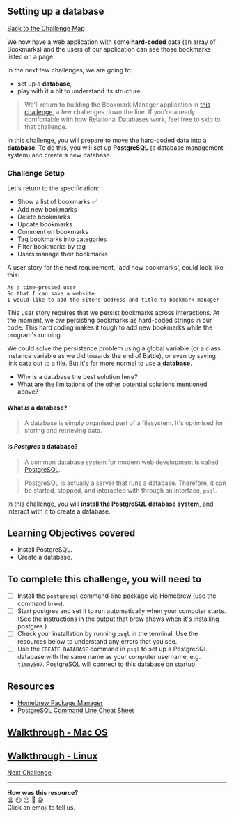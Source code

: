 ## Setting up a database

[Back to the Challenge Map](00_challenge_map.md#challenges)

We now have a web application with some **hard-coded** data (an array of Bookmarks) and the users of our application can see those bookmarks listed on a page.

In the next few challenges, we are going to:

- set up a **database**,
- play with it a bit to understand its structure

> We'll return to building the Bookmark Manager application in [this challenge](07_interacting_with_postgres_from_ruby.md), a few challenges down the line. If you're already comfortable with how Relational Databases work, feel free to skip to that challenge.

In this challenge, you will prepare to move the hard-coded data into a **database**. To do this, you will set up **PostgreSQL** (a database management system) and create a new database.

### Challenge Setup

Let's return to the specification:

* Show a list of bookmarks :white_check_mark:
* Add new bookmarks
* Delete bookmarks
* Update bookmarks
* Comment on bookmarks
* Tag bookmarks into categories
* Filter bookmarks by tag
* Users manage their bookmarks

A user story for the next requirement, 'add new bookmarks', could look like this:

```
As a time-pressed user
So that I can save a website
I would like to add the site's address and title to bookmark manager
```

This user story requires that we persist bookmarks across interactions. At the moment, we _are_ persisting bookmarks as hard-coded strings in our code. This hard coding makes it tough to add new bookmarks while the program's running.

We could solve the persistence problem using a global variable (or a class instance variable as we did towards the end of Battle), or even by saving link data out to a file. But it's far more normal to use a **database**.

- Why is a database the best solution here?
- What are the limitations of the other potential solutions mentioned above?

#### What _is_ a database?
>A database is simply organised part of a filesystem. It's optimised for storing and retrieving data.

#### Is _Postgres_ a database?

> A common database system for modern web development is called [PostgreSQL](https://en.wikipedia.org/wiki/PostgreSQL).

> PostgreSQL is actually a server that runs a database. Therefore, it can be started, stopped, and interacted with through an interface, `psql`.

In this challenge, you will **install the PostgreSQL database system**, and interact with it to create a database.

## Learning Objectives covered

* Install PostgreSQL.
* Create a database.

## To complete this challenge, you will need to

- [ ] Install the `postgresql` command-line package via Homebrew (use the command `brew`).
- [ ] Start postgres and set it to run automatically when your computer starts. (See the instructions in the output that brew shows when it's installing postgres.)
- [ ] Check your installation by running `psql` in the terminal. Use the resources below to understand any errors that you see.
- [ ] Use the `CREATE DATABASE` command in `psql` to set up a PostgreSQL database with the same name as your computer username, e.g. `timmy507`. PostgreSQL will connect to this database on startup.

## Resources

* [Homebrew Package Manager](https://brew.sh/)
* [PostgreSQL Command Line Cheat Sheet](https://blog.jasonmeridth.com/posts/postgresql-command-line-cheat-sheet/)

## [Walkthrough - Mac OS](../walkthroughs/04_mac.md)
## [Walkthrough - Linux](../walkthroughs/04_linux.md)

[Next Challenge](05_creating_your_first_table.md)

<!-- BEGIN GENERATED SECTION DO NOT EDIT -->

---

**How was this resource?**  
[😫](https://airtable.com/shrUJ3t7KLMqVRFKR?prefill_Repository=makersacademy/course&prefill_File=bookmark_manager/04_setting_up_a_database.md&prefill_Sentiment=😫) [😕](https://airtable.com/shrUJ3t7KLMqVRFKR?prefill_Repository=makersacademy/course&prefill_File=bookmark_manager/04_setting_up_a_database.md&prefill_Sentiment=😕) [😐](https://airtable.com/shrUJ3t7KLMqVRFKR?prefill_Repository=makersacademy/course&prefill_File=bookmark_manager/04_setting_up_a_database.md&prefill_Sentiment=😐) [🙂](https://airtable.com/shrUJ3t7KLMqVRFKR?prefill_Repository=makersacademy/course&prefill_File=bookmark_manager/04_setting_up_a_database.md&prefill_Sentiment=🙂) [😀](https://airtable.com/shrUJ3t7KLMqVRFKR?prefill_Repository=makersacademy/course&prefill_File=bookmark_manager/04_setting_up_a_database.md&prefill_Sentiment=😀)  
Click an emoji to tell us.

<!-- END GENERATED SECTION DO NOT EDIT -->
